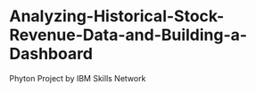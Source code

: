 # Analyzing-Historical-Stock-Revenue-Data-and-Building-a-Dashboard
Phyton Project by IBM Skills Network
